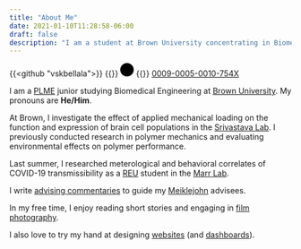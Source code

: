 ```yaml
---
title: "About Me"
date: 2021-01-10T11:28:58-06:00
draft: false
description: "I am a student at Brown University concentrating in Biomedical Engineering."
---
```

{{<github "vskbellala">}}
{{<rawhtml>}}
<svg version="1.1" id="Layer_1" xmlns="http://www.w3.org/2000/svg" xmlns:xlink="http://www.w3.org/1999/xlink" x="0px" y="0px" width = "24" height = "24" viewBox="0 0 256 256" class="icon invert-fill git" xml:space="preserve"><style type="text/css"> .st0{fill:var(--color-icon);} .st1{fill:var(--color-bg);}</style>
    <title>ORCID</title>
    <path class="st0" d="M256,128c0,70.7-57.3,128-128,128C57.3,256,0,198.7,0,128C0,57.3,57.3,0,128,0C198.7,0,256,57.3,256,128z"/><g> <path class="st1" d="M86.3,186.2H70.9V79.1h15.4v48.4V186.2z"/> <path class="st1" d="M108.9,79.1h41.6c39.6,0,57,28.3,57,53.6c0,27.5-21.5,53.6-56.8,53.6h-41.8V79.1z M124.3,172.4h24.5 c34.9,0,42.9-26.5,42.9-39.7c0-21.5-13.7-39.7-43.7-39.7h-23.7V172.4z"/> <path class="st1" d="M88.7,56.8c0,5.5-4.5,10.1-10.1,10.1c-5.6,0-10.1-4.6-10.1-10.1c0-5.6,4.5-10.1,10.1-10.1 C84.2,46.7,88.7,51.3,88.7,56.8z"/></g></svg>
{{</rawhtml>}} [0009-0005-0010-754X](https://orcid.org/0009-0005-0010-754X)

I am a [PLME](https://plme.med.brown.edu/) junior studying Biomedical Engineering at [Brown University](https://www.brown.edu/). My pronouns are **He/Him**.

At Brown, I investigate the effect of applied mechanical loading on the function and expression of brain cell populations in the [Srivastava Lab](https://sites.brown.edu/srivastavalab/). I previously conducted research in polymer mechanics and evaluating environmental effects on polymer performance.

Last summer, I researched meterological and behavioral correlates of COVID-19 transmissibility as a [REU](https://www.schmalelab.spes.vt.edu/REU/home.html) student in the [Marr Lab](http://www.air.cee.vt.edu/).

I write [advising commentaries](/advising) to guide my [Meiklejohn](https://www.brown.edu/academics/college/advising/peer/) advisees.

In my free time, I enjoy reading short stories and engaging in [film photography](/photos).

I also love to try my hand at designing [websites](/projects/covid-visuals/) (and [dashboards](/projects/solar-charger)).